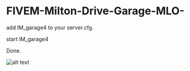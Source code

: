# FIVEM-Milton-Drive-Garage-MLO-

add IM_garage4 to your server.cfg.

start IM_garage4

Done.

![alt text](https://i.imgur.com/CUJb00z.png)
